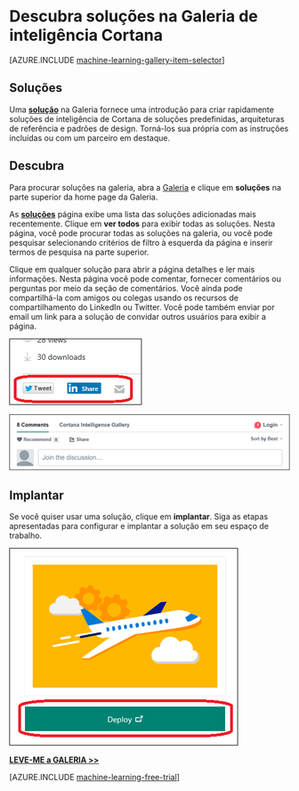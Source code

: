 <properties
    pageTitle="Galeria de inteligência de Cortana soluções | Microsoft Azure"
    description="Descubra soluções na Galeria de inteligência de Cortana."
    services="machine-learning"
    documentationCenter=""
    authors="garyericson"
    manager="jhubbard"
    editor="cgronlun"/>

<tags
    ms.service="machine-learning"
    ms.workload="data-services"
    ms.tgt_pltfrm="na"
    ms.devlang="na"
    ms.topic="article"
    ms.date="10/13/2016"
    ms.author="roopalik;garye"/>


# <a name="discover-solutions-in-the-cortana-intelligence-gallery"></a>Descubra soluções na Galeria de inteligência Cortana

[AZURE.INCLUDE [machine-learning-gallery-item-selector](../../includes/machine-learning-gallery-item-selector.md)]

## <a name="solutions"></a>Soluções

Uma **[solução](https://gallery.cortanaintelligence.com/solutions)** na Galeria fornece uma introdução para criar rapidamente soluções de inteligência de Cortana de soluções predefinidas, arquiteturas de referência e padrões de design.
Torná-los sua própria com as instruções incluídas ou com um parceiro em destaque.  


## <a name="discover"></a>Descubra

  Para procurar soluções na galeria, abra a [Galeria](http://gallery.cortanaintelligence.com) e clique em **soluções** 
 na parte superior da home page da Galeria.

 As **[soluções](https://gallery.cortanaintelligence.com/solutions)** 
 página exibe uma lista das soluções adicionadas mais recentemente.
Clique em **ver todos** para exibir todas as soluções.
Nesta página, você pode procurar todas as soluções na galeria, ou você pode pesquisar selecionando critérios de filtro à esquerda da página e inserir termos de pesquisa na parte superior.

 Clique em qualquer solução para abrir a página detalhes e ler mais informações. Nesta página você pode comentar, fornecer comentários ou perguntas por meio da seção de comentários. Você ainda pode compartilhá-la com amigos ou colegas usando os recursos de compartilhamento do LinkedIn ou Twitter. Você pode também enviar por email um link para a solução de convidar outros usuários para exibir a página.

![Compartilhar este item com amigos](media\machine-learning-gallery-how-to-use-contribute-publish\share-links.png)

![Adicionar seus próprios comentários](media\machine-learning-gallery-how-to-use-contribute-publish\comments.png)

## <a name="deploy"></a>Implantar

Se você quiser usar uma solução, clique em **implantar**. Siga as etapas apresentadas para configurar e implantar a solução em seu espaço de trabalho.

![Implantar uma solução de galeria](media\machine-learning-gallery-solutions\deploy-solution.png)



**[LEVE-ME a GALERIA >>](http://gallery.cortanaintelligence.com)**

[AZURE.INCLUDE [machine-learning-free-trial](../../includes/machine-learning-free-trial.md)]
